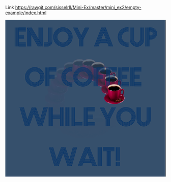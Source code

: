 Link https://rawgit.com/sisselrll/Mini-Ex/master/mini_ex2/empty-example/index.html

![alt text](screenshots/screenshot.png)
